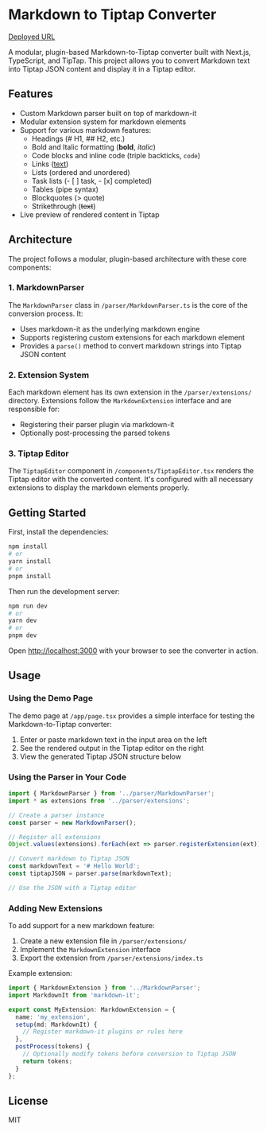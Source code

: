 # Markdown to Tiptap Converter

[Deployed URL](https://lior-shikller-dev-task-npmh-ecowc7v56-hareems-projects-5eadc72a.vercel.app/)

A modular, plugin-based Markdown-to-Tiptap converter built with Next.js, TypeScript, and TipTap. This project allows you to convert Markdown text into Tiptap JSON content and display it in a Tiptap editor.

## Features

- Custom Markdown parser built on top of markdown-it
- Modular extension system for markdown elements
- Support for various markdown features:
  - Headings (# H1, ## H2, etc.)
  - Bold and Italic formatting (**bold**, *italic*)
  - Code blocks and inline code (triple backticks, `code`)
  - Links ([text](url))
  - Lists (ordered and unordered)
  - Task lists (- [ ] task, - [x] completed)
  - Tables (pipe syntax)
  - Blockquotes (> quote)
  - Strikethrough (~~text~~)
- Live preview of rendered content in Tiptap


## Architecture

The project follows a modular, plugin-based architecture with these core components:

### 1. MarkdownParser

The `MarkdownParser` class in `/parser/MarkdownParser.ts` is the core of the conversion process. It:
- Uses markdown-it as the underlying markdown engine
- Supports registering custom extensions for each markdown element
- Provides a `parse()` method to convert markdown strings into Tiptap JSON content

### 2. Extension System

Each markdown element has its own extension in the `/parser/extensions/` directory. Extensions follow the `MarkdownExtension` interface and are responsible for:
- Registering their parser plugin via markdown-it
- Optionally post-processing the parsed tokens

### 3. Tiptap Editor

The `TiptapEditor` component in `/components/TiptapEditor.tsx` renders the Tiptap editor with the converted content. It's configured with all necessary extensions to display the markdown elements properly.

## Getting Started

First, install the dependencies:

```bash
npm install
# or
yarn install
# or
pnpm install
```

Then run the development server:

```bash
npm run dev
# or
yarn dev
# or
pnpm dev
```

Open [http://localhost:3000](http://localhost:3000) with your browser to see the converter in action.

## Usage

### Using the Demo Page

The demo page at `/app/page.tsx` provides a simple interface for testing the Markdown-to-Tiptap converter:

1. Enter or paste markdown text in the input area on the left
2. See the rendered output in the Tiptap editor on the right
3. View the generated Tiptap JSON structure below

### Using the Parser in Your Code

```typescript
import { MarkdownParser } from '../parser/MarkdownParser';
import * as extensions from '../parser/extensions';

// Create a parser instance
const parser = new MarkdownParser();

// Register all extensions
Object.values(extensions).forEach(ext => parser.registerExtension(ext));

// Convert markdown to Tiptap JSON
const markdownText = '# Hello World';
const tiptapJSON = parser.parse(markdownText);

// Use the JSON with a Tiptap editor
```

### Adding New Extensions

To add support for a new markdown feature:

1. Create a new extension file in `/parser/extensions/`
2. Implement the `MarkdownExtension` interface
3. Export the extension from `/parser/extensions/index.ts`

Example extension:

```typescript
import { MarkdownExtension } from '../MarkdownParser';
import MarkdownIt from 'markdown-it';

export const MyExtension: MarkdownExtension = {
  name: 'my_extension',
  setup(md: MarkdownIt) {
    // Register markdown-it plugins or rules here
  },
  postProcess(tokens) {
    // Optionally modify tokens before conversion to Tiptap JSON
    return tokens;
  }
};
```


## License

MIT
